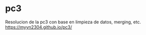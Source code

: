 # pc3
Resolucion de la pc3 con base en limpieza de datos, merging, etc.
https://myyn2304.github.io/pc3/

